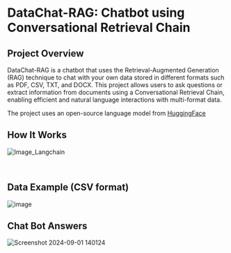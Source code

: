 # DataChat-RAG: Chatbot using Conversational Retrieval Chain

## Project Overview
DataChat-RAG is a chatbot that uses the Retrieval-Augmented Generation (RAG) technique to chat with your own data stored in different formats such as PDF, CSV, TXT, and DOCX. This project allows users to ask questions or extract information from documents using a Conversational Retrieval Chain, enabling efficient and natural language interactions with multi-format data.

The project uses an open-source language model from [HuggingFace](https://huggingface.co/)

## How It Works
![Image_Langchain](https://github.com/user-attachments/assets/99a29b1f-a63f-490c-9853-076631de5a80)

<br/>

## Data Example (CSV format)

![image](https://github.com/user-attachments/assets/beeffc33-2967-4a5f-9dc5-e4b481782507)

## Chat Bot Answers

![Screenshot 2024-09-01 140124](https://github.com/user-attachments/assets/d8849c74-df85-41b0-8b83-6e0f511da0da)




